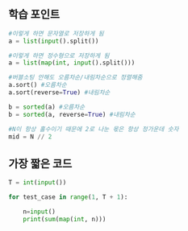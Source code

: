 ## 학습 포인트

```python
#이렇게 하면 문자열로 저장하게 됨
a = list(input().split()) 

#이렇게 하면 정수형으로 저장하게 됨
a = list(map(int, input().split()))
```

```python
#버블소팅 안해도 오름차순/내림차순으로 정렬해줌
a.sort() #오름차순
a.sort(reverse=True) #내림차순

b = sorted(a) #오름차순
b = sorted(a, reverse=True) #내림차순
```

```python
#N이 항상 홀수이기 때문에 2로 나눈 몫은 항상 정가운데 숫자
mid = N // 2
```
## 가장 짧은 코드

```python
T = int(input())

for test_case in range(1, T + 1):

    n=input()
    print(sum(map(int, n)))
```